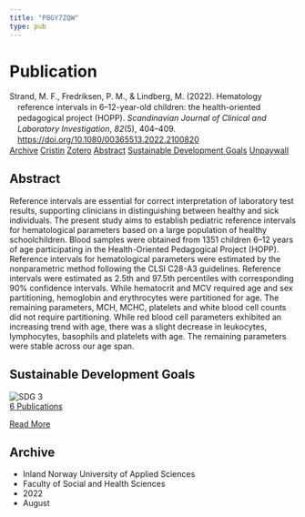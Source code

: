 ```yaml
---
title: "P8GY7ZQW"
type: pub
---
```

<h1>Publication</h1>
<article id="csl-bib-container-P8GY7ZQW" class="csl-bib-container">
  <div class="csl-bib-body" style="line-height: 1.35; padding-left: 1em; text-indent:-1em;">
  <div class="csl-entry">Strand, M. F., Fredriksen, P. M., &amp; Lindberg, M. (2022). Hematology reference intervals in 6&#x2013;12-year-old children: the health-oriented pedagogical project (HOPP). <i>Scandinavian Journal of Clinical and Laboratory Investigation</i>, <i>82</i>(5), 404&#x2013;409. <a href="https://doi.org/10.1080/00365513.2022.2100820">https://doi.org/10.1080/00365513.2022.2100820</a></div>
</div>
  <div class="csl-bib-buttons">
    <a href="#taxonomy-article-P8GY7ZQW" class="csl-bib-button">Archive</a>
    <a href="https://app.cristin.no/results/show.jsf?id=2045037" alt="Cristin URL" class="csl-bib-button">Cristin</a>
    <a href="http://zotero.org/groups/5402882/items/P8GY7ZQW" alt="Zotero URL" class="csl-bib-button">Zotero</a>
    <a href="#abstract-article-P8GY7ZQW" class="csl-bib-button">Abstract</a>
    <a href="#sdg-article-P8GY7ZQW" class="csl-bib-button">Sustainable Development Goals</a>
    <a href="https://doi.org/10.1080/00365513.2022.2100820" class="csl-bib-button">Unpaywall</a>
  </div>
  <div id="csl-bib-meta-container-P8GY7ZQW"></div>
</article>
<div id="csl-bib-meta-P8GY7ZQW" class="csl-bib-meta">
  <article id="abstract-article-P8GY7ZQW" class="abstract-article">
    <h1>Abstract</h1>
    Reference intervals are essential for correct interpretation of laboratory test results, supporting clinicians in distinguishing between healthy and sick individuals. The present study aims to establish pediatric reference intervals for hematological parameters based on a large population of healthy schoolchildren. Blood samples were obtained from 1351 children 6–12 years of age participating in the Health-Oriented Pedagogical Project (HOPP). Reference intervals for hematological parameters were estimated by the nonparametric method following the CLSI C28-A3 guidelines. Reference intervals were estimated as 2.5th and 97.5th percentiles with corresponding 90% confidence intervals. While hematocrit and MCV required age and sex partitioning, hemoglobin and erythrocytes were partitioned for age. The remaining parameters, MCH, MCHC, platelets and white blood cell counts did not require partitioning. While red blood cell parameters exhibited an increasing trend with age, there was a slight decrease in leukocytes, lymphocytes, basophils and platelets with age. The remaining parameters were stable across our age span.
  </article>
  <article id="sdg-article-P8GY7ZQW" class="sdg-article">
    <h1>Sustainable Development Goals</h1>
    <div class="sdg-container"><div id="sdg3" class="sdg"> <img src="{{< params subfolder >}}images/sdg/sdg03_en.png" class="image" alt="SDG 3"> <div class="sdg-overlay"> <a href="{{< params subfolder >}}en/archive/?sdg=3#archive" class="sdg-publication-count"><span>6</span> Publications</a> <p><a href="https://sdgs.un.org/goals/goal3" class="sdg-read-more">Read More</a></p> </div> </div></div>
  </article>
  <article id="taxonomy-article-P8GY7ZQW" class="taxonomy-article">
    <h1>Archive</h1>
    <ul>
      <li>Inland Norway University of Applied Sciences</li>
      <li>Faculty of Social and Health Sciences</li>
      <li>2022</li>
      <li>August</li>
    </ul>
  </article>
</div>
